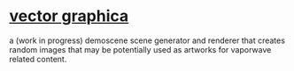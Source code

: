 # [vector graphica](https://maximosan.github.io/vector_graphica)

a (work in progress) demoscene scene generator and renderer that creates random images that may be potentially used as artworks for vaporwave related content.